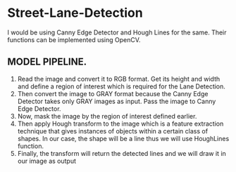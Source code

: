# Street-Lane-Detection
I would be using Canny Edge Detector and Hough Lines for the same. Their functions can be implemented using OpenCV.
## MODEL PIPELINE.
1. Read the image and convert it to RGB format. Get its height and width and define a region of interest which is required for the Lane Detection.
2. Then convert the image to GRAY format because the Canny Edge Detector takes only GRAY images as input. Pass the image to Canny Edge Detector.
3. Now, mask the image by the region of interest defined earlier.
4. Then apply Hough transform to the image which is a feature extraction technique that gives instances of objects within a certain class of shapes. In our case, the shape will be a line thus we will use HoughLines function.
5. Finally, the transform will return the detected lines and we will draw it in our image as output

